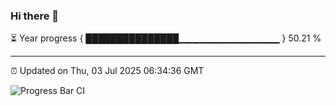 ### Hi there 👋

⏳ Year progress { ███████████████▁▁▁▁▁▁▁▁▁▁▁▁▁▁▁ } 50.21 %

---

⏰ Updated on Thu, 03 Jul 2025 06:34:36 GMT

![Progress Bar CI](https://github.com/liununu/liununu/workflows/Progress%20Bar%20CI/badge.svg)
